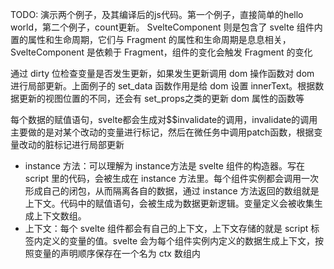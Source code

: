 TODO: 演示两个例子，及其编译后的js代码。第一个例子，直接简单的hello world，第二个例子，count更新。
SvelteComponent 则是包含了 svelte 组件内置的属性和生命周期，它们与 Fragment 的属性和生命周期是息息相关，SvelteComponent 是依赖于 Fragment，组件的变化会触发 Fragment 的变化





通过 dirty 位检查变量是否发生更新，如果发生更新调用 dom 操作函数对 dom 进行局部更新。上面例子的 set_data 函数作用是给 dom 设置 innerText。根据数据更新的视图位置的不同，还会有 set_props之类的更新 dom 属性的函数等

每个数据的赋值语句，svelte都会生成对$$invalidate的调用，invalidate的调用主要做的是对某个改动的变量进行标记，然后在微任务中调用patch函数，根据变量改动的脏标记进行局部更新

* instance 方法：可以理解为 instance方法是 svelte 组件的构造器。写在 script 里的代码，会被生成在 instance 方法里。每个组件实例都会调用一次形成自己的闭包，从而隔离各自的数据，通过 instance 方法返回的数组就是上下文。代码中的赋值语句，会被生成为数据更新逻辑。变量定义会被收集生成上下文数组。
* 上下文：每个 svelte 组件都会有自己的上下文，上下文存储的就是 script 标签内定义的变量的值。svelte 会为每个组件实例内定义的数据生成上下文，按照变量的声明顺序保存在一个名为 ctx 数组内
